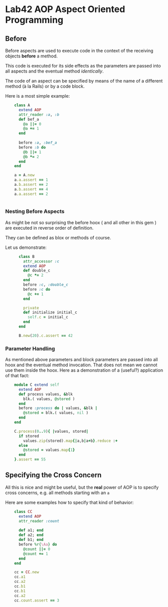 # Lab42 AOP Aspect Oriented Programming

## Before

Before aspects are used to execute code in the context of the receiving objects **before** a method.

This code is executed for its side effects as the parameters are passed into all aspects and the 
eventual method _identically_.

The code of an aspect can be specified by means of the name of a different method (à la Rails) or
by a code block.

Here is a most simple example:

```ruby
    class A
      extend AOP
      attr_reader :a, :b
      def bef_a
        @a ||= 0
        @a += 1
      end
      
      before :a, :bef_a
      before :b do
        @b ||= 1
        @b *= 2
      end
    end

    a = A.new
    a.a.assert == 1
    a.b.assert == 2
    a.b.assert == 4
    a.a.assert == 2
      
```

### Nesting Before Aspects

As might be not so surprising the before hoox ( and all other in this gem ) are executed in reverse order of definition.

They can be defined as blox or methods of course.

Let us demonstrate:

```ruby
      class B
        attr_accessor :c
        extend AOP
        def double_c
          @c *= 2
        end
        before :c, :double_c
        before :c do
          @c += 1
        end

        private
        def initialize initial_c
          self.c = initial_c
        end
      end

      B.new(20).c.assert == 42
```

### Parameter Handling

As mentioned above parameters and block parameters are passed into all hoox and the eventual method invocation.
That does not mean we cannot use them inside the hoox. Here as a demonstration of a (useful?) application of that fact:

```ruby
    module C extend self
      extend AOP
      def process values, &blk
        blk.( values, @stored )
      end
      before :process do | values, &blk |
        @stored = blk.( values, nil )
      end
    end

    C.process(0..9){ |values, stored|
      if stored
        values.zip(stored).map{|a,b|a+b}.reduce :+
      else
        @stored = values.map{1}
      end
    }.assert == 55
```

## Specifying the Cross Concern

All this is nice and might be useful, but the **real** power of AOP is to specify cross concerns, e.g. all methods starting with an `a` 

Here are some examples how to specify that kind of behavior:

```ruby
    class CC
      extend AOP
      attr_reader :count
      
      def a1; end
      def a2; end
      def b1; end
      before %r{\Aa} do
        @count ||= 0
        @count += 1
      end
    end

    cc = CC.new
    cc.a1
    cc.a2
    cc.b1
    cc.b1
    cc.a2
    cc.count.assert == 3

```

